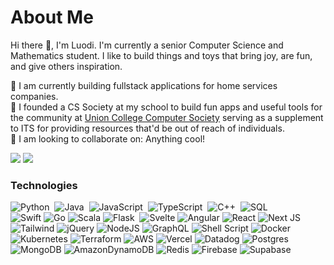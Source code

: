 # About Me

Hi there 👋, I'm Luodi. I'm currently a senior Computer Science and Mathematics student. I like to build things and toys that bring joy, are fun, and give others inspiration. 

📖 I am currently building fullstack applications for home services companies. <br>
🐶 I founded a CS Society at my school to build fun apps and useful tools for the community at [Union College Computer Society](https://github.com/Union-College-Computer-Society) serving as a supplement to ITS for providing resources that'd be out of reach of individuals. <br>
👯 I am looking to collaborate on: Anything cool! <br>

[![](https://img.shields.io/badge/linkedin-%230077B5.svg?&style=for-the-badge&logo=linkedin&logoColor=white)](https://www.linkedin.com/in/luodiwang/)
[![](https://img.shields.io/badge/Gmail-D14836?style=for-the-badge&logo=gmail&logoColor=white)](mailto:luodiw9@gmail.com)

### Technologies
![Python](https://img.shields.io/badge/-Python-05122A?style=flat&logo=python)&nbsp;
![Java](https://img.shields.io/badge/Java-05122A?style=flat&logo=openjdk&logoColor=white)&nbsp;
![JavaScript](https://img.shields.io/badge/-JavaScript-05122A?style=flat&logo=javascript)&nbsp;
![TypeScript](https://img.shields.io/badge/-TypeScript-05122A?style=flat&logo=typescript)&nbsp;
![C++](https://img.shields.io/badge/-C++-05122A?style=flat&logo=C%2B%2B&logoColor=00599C)&nbsp;
![SQL](https://img.shields.io/badge/SQL-05122A?style=flat&logo=postgresql&logoColor=white)\
![Swift](https://img.shields.io/badge/Swift-05122A?style=flat&logo=swift&logoColor=orange)
![Go](https://img.shields.io/badge/Go-05122A?style=flat&logo=go&logoColor=white)
![Scala](https://img.shields.io/badge/Scala-05122A?style=flat&logo=scala&logoColor=white)
![Flask](https://img.shields.io/badge/-Flask-05122A?style=flat&logo=flask)&nbsp;
![Svelte](https://img.shields.io/badge/Svelte-05122A?style=flat&logo=svelte&logoColor=FF3E00)
![Angular](https://img.shields.io/badge/Angular-05122A?style=flat&logo=Angular&logoColor=white)
![React](https://img.shields.io/badge/React-05122A?style=flat&logo=react&logoColor=61DAFB)
![Next JS](https://img.shields.io/badge/Next-05122A?style=flat&logo=next.js&logoColor=white)
![Tailwind](https://img.shields.io/badge/Tailwind_CSS-05122A?style=flat&logo=tailwind-css&logoColor=white)
![jQuery](https://img.shields.io/badge/jquery-05122A?style=flat&logo=jquery&logoColor=white)
![NodeJS](https://img.shields.io/badge/node.js-05122A?style=flat&logo=node.js&logoColor=white)
![GraphQL](https://img.shields.io/badge/GraphQL-05122A?style=flat&logo=graphql&logoColor=white)
![Shell Script](https://img.shields.io/badge/shell-05122A?style=flat&logo=shell&logoColor=white)
![Docker](https://img.shields.io/badge/Docker-05122A?style=flat&logo=Docker&logoColor=white)
![Kubernetes](https://img.shields.io/badge/Kubernetes-05122A?style=flat&logo=Kubernetes&logoColor=white)
![Terraform](https://img.shields.io/badge/Terraform-05122A?style=flat&logo=Terraform&logoColor=white)
![AWS](https://img.shields.io/badge/AWS-05122A?style=flat&logo=AWS&logoColor=white)
![Vercel](https://img.shields.io/badge/Vercel-05122A?style=flat&logo=Vercel&logoColor=white)
![Datadog](https://img.shields.io/badge/Datadog-05122A?style=flat&logo=Datadog&logoColor=white)
![Postgres](https://img.shields.io/badge/Postgres-05122A?style=flat&logo=Postgresql&logoColor=white)
![MongoDB](https://img.shields.io/badge/MongoDB-05122A?style=flat&logo=MongoDB&logoColor=white)
![AmazonDynamoDB](https://img.shields.io/badge/AmazonDynamoDB-05122A?style=flat&logo=AmazonDynamoDB&logoColor=white)
![Redis](https://img.shields.io/badge/Redis-05122A?style=flat&logo=Redis&logoColor=white)
![Firebase](https://img.shields.io/badge/Firebase-05122A?style=flat&logo=Firebase&logoColor=white)
![Supabase](https://img.shields.io/badge/Supabase-05122A?style=flat&logo=Supabase&logoColor=white)
